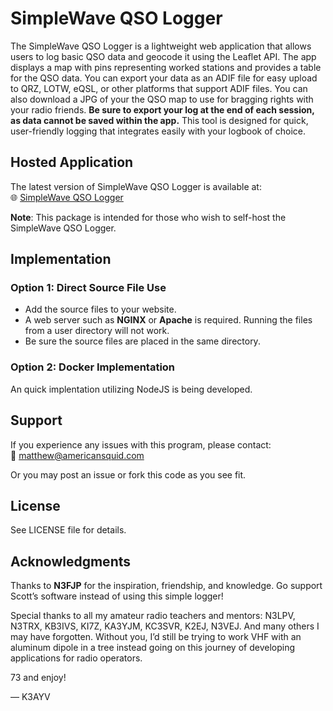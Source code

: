 # SimpleWave QSO Logger

The SimpleWave QSO Logger is a lightweight web application that allows users to log basic QSO data and geocode it using the Leaflet API. The app displays a map with pins representing worked stations and provides a table for the QSO data. You can export your data as an ADIF file for easy upload to QRZ, LOTW, eQSL, or other platforms that support ADIF files. You can also download a JPG of your the QSO map to use for bragging rights with your radio friends. **Be sure to export your log at the end of each session, as data cannot be saved within the app.** This tool is designed for quick, user-friendly logging that integrates easily with your logbook of choice.

## Hosted Application
The latest version of SimpleWave QSO Logger is available at:  
🌐 [SimpleWave QSO Logger](https://americansquid.com/apps/SimpleWave/index.html)  

**Note**: This package is intended for those who wish to self-host the SimpleWave QSO Logger.

## Implementation

### Option 1: Direct Source File Use
- Add the source files to your website.
- A web server such as **NGINX** or **Apache** is required. Running the files from a user directory will not work.
- Be sure the source files are placed in the same directory.

### Option 2: Docker Implementation
An quick implentation utilizing NodeJS is being developed.

## Support
If you experience any issues with this program, please contact:  
📧 matthew@americansquid.com

Or you may post an issue or fork this code as you see fit.

## License

See LICENSE file for details.

## Acknowledgments
Thanks to **N3FJP** for the inspiration, friendship, and knowledge. Go support Scott’s software instead of using this simple logger!

Special thanks to all my amateur radio teachers and mentors: N3LPV, N3TRX, KB3IVS, KI7Z, KA3YJM, KC3SVR, K2EJ, N3VEJ.
And many others I may have forgotten. Without you, I’d still be trying to work VHF with an aluminum dipole in a tree instead going on this journey of developing applications for radio operators.

73 and enjoy!

— K3AYV
